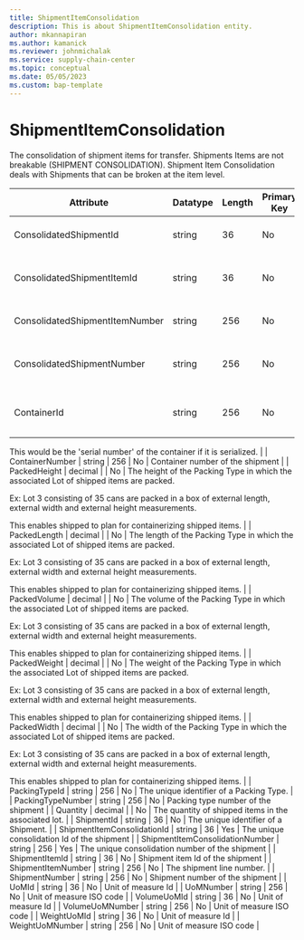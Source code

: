 ```yaml
---
title: ShipmentItemConsolidation
description: This is about ShipmentItemConsolidation entity.
author: mkannapiran
ms.author: kamanick
ms.reviewer: johnmichalak
ms.service: supply-chain-center
ms.topic: conceptual
ms.date: 05/05/2023
ms.custom: bap-template
---
```


# **ShipmentItemConsolidation**

The consolidation of shipment items for transfer. Shipments Items are not breakable (SHIPMENT CONSOLIDATION). Shipment Item Consolidation deals with Shipments that can be broken at the item level.


|	Attribute	|	Datatype	|	Length	|	Primary Key	|	Description	|
|---------------|--------|------|----------|-----------|
|	ConsolidatedShipmentId	|	string	|	36	|	No	|	The unique identifier of a Shipment.	|
|	ConsolidatedShipmentItemId	|	string	|	36	|	No	|	Consolidated shipment item Id of the shipment	|
|	ConsolidatedShipmentItemNumber	|	string	|	256	|	No	|	The shipment line number.	|
|	ConsolidatedShipmentNumber	|	string	|	256	|	No	|	The unique geographical location Id of the shipment	|
|	ContainerId	|	string	|	256	|	No	|	The unique identifier of the container.

This would be the 'serial number' of the container if it is serialized.	|
|	ContainerNumber	|	string	|	256	|	No	|	Container number of the shipment	|
|	PackedHeight	|	decimal	|		|	No	|	The height of the Packing Type in which the associated Lot of shipped items are packed.

Ex:
Lot 3 consisting of 35 cans are packed in a box of external length, external width and external height measurements.

This enables shipped to plan for containerizing shipped items.	|
|	PackedLength	|	decimal	|		|	No	|	The length of the Packing Type in which the associated Lot of shipped items are packed.

Ex:
Lot 3 consisting of 35 cans are packed in a box of external length, external width and external height measurements.

This enables shipped to plan for containerizing shipped items.	|
|	PackedVolume	|	decimal	|		|	No	|	The volume of the Packing Type in which the associated Lot of shipped items are packed.

Ex:
Lot 3 consisting of 35 cans are packed in a box of external length, external width and external height measurements.

This enables shipped to plan for containerizing shipped items.	|
|	PackedWeight	|	decimal	|		|	No	|	The weight of the Packing Type in which the associated Lot of shipped items are packed.

Ex:
Lot 3 consisting of 35 cans are packed in a box of external length, external width and external height measurements.

This enables shipped to plan for containerizing shipped items.	|
|	PackedWidth	|	decimal	|		|	No	|	The width of the Packing Type in which the associated Lot of shipped items are packed.

Ex:
Lot 3 consisting of 35 cans are packed in a box of external length, external width and external height measurements.

This enables shipped to plan for containerizing shipped items.	|
|	PackingTypeId	|	string	|	256	|	No	|	The unique identifier of a Packing Type.	|
|	PackingTypeNumber	|	string	|	256	|	No	|	Packing type number of the shipment	|
|	Quantity	|	decimal	|		|	No	|	The quantity of shipped items in the associated lot.	|
|	ShipmentId	|	string	|	36	|	No	|	The unique identifier of a Shipment.	|
|	ShipmentItemConsolidationId	|	string	|	36	|	Yes	|	The unique consolidation Id of the shipment	|
|	ShipmentItemConsolidationNumber	|	string	|	256	|	Yes	|	The unique consolidation number of the shipment	|
|	ShipmentItemId	|	string	|	36	|	No	|	Shipment item Id of the shipment	|
|	ShipmentItemNumber	|	string	|	256	|	No	|	The shipment line number.	|
|	ShipmentNumber	|	string	|	256	|	No	|	Shipment number of the shipment	|
|	UoMId	|	string	|	36	|	No	|	Unit of measure Id	|
|	UoMNumber	|	string	|	256	|	No	|	Unit of measure ISO code	|
|	VolumeUoMId	|	string	|	36	|	No	|	Unit of measure Id	|
|	VolumeUoMNumber	|	string	|	256	|	No	|	Unit of measure ISO code	|
|	WeightUoMId	|	string	|	36	|	No	|	Unit of measure Id	|
|	WeightUoMNumber	|	string	|	256	|	No	|	Unit of measure ISO code	|
